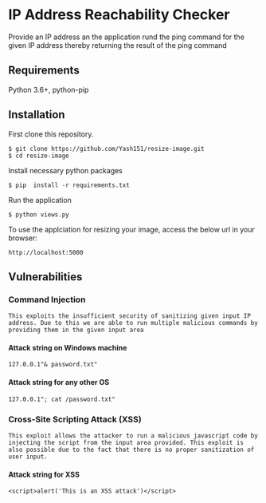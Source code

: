 # IP Address Reachability Checker
Provide an IP address an the application rund the ping command for the given IP address thereby returning the result of the ping command

## Requirements 

Python 3.6+, python-pip

## Installation

First clone this repository.

    $ git clone https://github.com/Yash151/resize-image.git
    $ cd resize-image

Install necessary python packages

    $ pip  install -r requirements.txt

Run the application

    $ python views.py

To use the applciation for resizing your image, access the below url in your browser:

    http://localhost:5000

## Vulnerabilities

### Command Injection

    This exploits the insufficient security of sanitizing given input IP address. Due to this we are able to run multiple malicious commands by providing them in the given input area

#### Attack string on Windows machine

    127.0.0.1"& password.txt"

#### Attack string for any other OS

    127.0.0.1"; cat /password.txt"

### Cross-Site Scripting Attack (XSS)

    This exploit allows the attacker to run a malicious javascript code by injecting the script from the input area provided. This exploit is also possible due to the fact that there is no proper sanitization of user input.

#### Attack string for XSS

    <script>alert('This is an XSS attack')</script>


